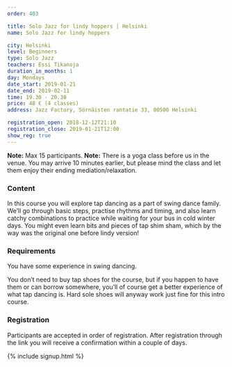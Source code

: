 ```yaml
---
order: 403

title: Solo Jazz for lindy hoppers | Helsinki
name: Solo Jazz for lindy hoppers

city: Helsinki
level: Beginners
type: Solo Jazz
teachers: Essi Tikanoja
duration_in_months: 1
day: Mondays
date_start: 2019-01-21
date_end: 2019-02-11
time: 19.30 - 20.30
price: 48 € (4 classes)
address: Jazz Factory, Sörnäisten rantatie 33, 00500 Helsinki

registration_open: 2018-12-12T21:10
registration_close: 2019-01-21T12:00
show_reg: true
---
```


**Note:** Max 15 participants.
**Note:** There is a yoga class before us in the venue. You may arrive 10 minutes earlier, but please mind the class and let them enjoy their ending mediation/relaxation.

### Content
In this course you will explore tap dancing as a part of swing dance family. We’ll go through basic steps, practise rhythms and timing, and also learn catchy combinations to practice while waiting for your bus in cold winter days. You might even learn bits and pieces of tap shim sham, which by the way was the original one before lindy version!

### Requirements
You have some experience in swing dancing.

You don’t need to buy tap shoes for the course, but if you happen to have them or can borrow somewhere, you’ll of course get a better experience of what tap dancing is. Hard sole shoes will anyway work just fine for this intro course.

### Registration
Participants are accepted in order of registration. After registration through the link you will receive a confirmation within a couple of days.

{% include signup.html %}
